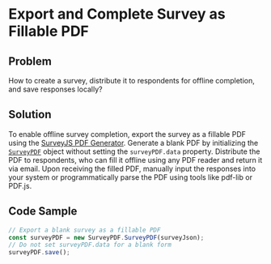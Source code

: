 # Export and Complete Survey as Fillable PDF

## Problem
How to create a survey, distribute it to respondents for offline completion, and save responses locally?

## Solution
To enable offline survey completion, export the survey as a fillable PDF using the [SurveyJS PDF Generator](https://surveyjs.io/pdf-generator/examples/save-completed-forms-as-pdf-files/reactjs). Generate a blank PDF by initializing the [`SurveyPDF`](https://surveyjs.io/pdf-generator/documentation/api-reference/surveypdf) object without setting the `surveyPDF.data` property. Distribute the PDF to respondents, who can fill it offline using any PDF reader and return it via email. Upon receiving the filled PDF, manually input the responses into your system or programmatically parse the PDF using tools like pdf-lib or PDF.js.

## Code Sample
```javascript
// Export a blank survey as a fillable PDF
const surveyPDF = new SurveyPDF.SurveyPDF(surveyJson);
// Do not set surveyPDF.data for a blank form
surveyPDF.save();
```